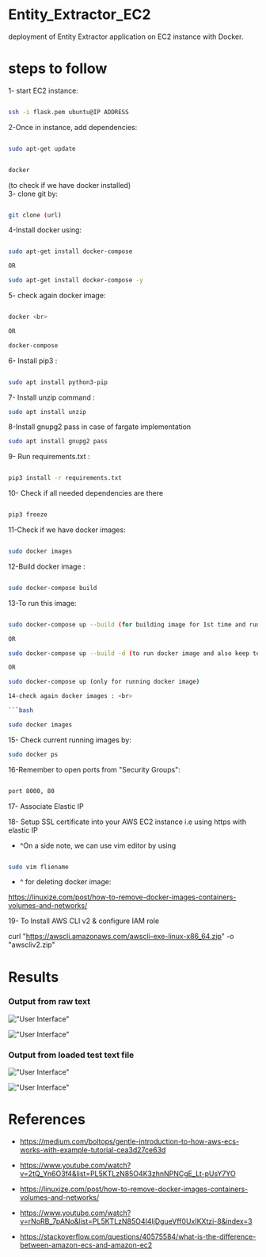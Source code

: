# Entity_Extractor_EC2
deployment of Entity Extractor application on EC2 instance with Docker.

# steps to follow

1- start EC2 instance:<br>
```bash

ssh -i flask.pem ubuntu@IP ADDRESS

```

2-Once in instance, add dependencies: <br>



```bash

sudo apt-get update 

```

```bash

docker

```
(to check if we have docker installed)
<br>
3- clone git by:<br>



```bash

git clone (url)

```

4-Install docker using: <br>



```bash

sudo apt-get install docker-compose

OR

sudo apt-get install docker-compose -y

```

5- check again docker image: <br>



```bash

docker <br>

OR

docker-compose 

```

6- Install pip3 : <br>


```bash

sudo apt install python3-pip

```

7- Install unzip command :<br>

```bash
sudo apt install unzip
```

8-Install gnupg2 pass in case of fargate implementation <br>

```bash
sudo apt install gnupg2 pass
```

9- Run requirements.txt : <br>

```bash

pip3 install -r requirements.txt

```

10- Check if all needed dependencies are there<br>

```bash

pip3 freeze

```
11-Check if we have docker images:<br>

```bash

sudo docker images

```
12-Build docker image : <br>


```bash

sudo docker-compose build


```

13-To run this image:<br>

```bash

sudo docker-compose up --build (for building image for 1st time and running at same time)

OR

sudo docker-compose up --build -d (to run docker image and also keep terminal console in function)

OR 

sudo docker-compose up (only for running docker image)

14-check again docker images : <br>

```bash

sudo docker images

```

15- Check current running images by:<br>
```bash
sudo docker ps

```
16-Remember to open ports from "Security Groups":<br>

```bash

port 8000, 80
```

17- Associate Elastic IP

18- Setup SSL certificate into your AWS EC2 instance i.e using https with elastic IP

- ^On a side note, we can use vim editor by using<br>

```bash

sudo vim fliename
```
- ^ for deleting docker image: <br>

https://linuxize.com/post/how-to-remove-docker-images-containers-volumes-and-networks/

19- To Install AWS CLI v2 & configure IAM role

curl "https://awscli.amazonaws.com/awscli-exe-linux-x86_64.zip" -o "awscliv2.zip"

# Results

### Output from raw text

!["User Interface"](images/1.png)

!["User Interface"](images/2.png)

### Output from loaded test text file

!["User Interface"](images/3.png)

!["User Interface"](images/4.png)

# References

- https://medium.com/boltops/gentle-introduction-to-how-aws-ecs-works-with-example-tutorial-cea3d27ce63d

- https://www.youtube.com/watch?v=2tQ_Yn6O3f4&list=PL5KTLzN85O4K3zhnNPNCgE_Lt-pUsY7YO

- https://linuxize.com/post/how-to-remove-docker-images-containers-volumes-and-networks/

- https://www.youtube.com/watch?v=rNoRB_7pANo&list=PL5KTLzN85O4I4ljDgueVff0UxIKXtzi-8&index=3

- https://stackoverflow.com/questions/40575584/what-is-the-difference-between-amazon-ecs-and-amazon-ec2
